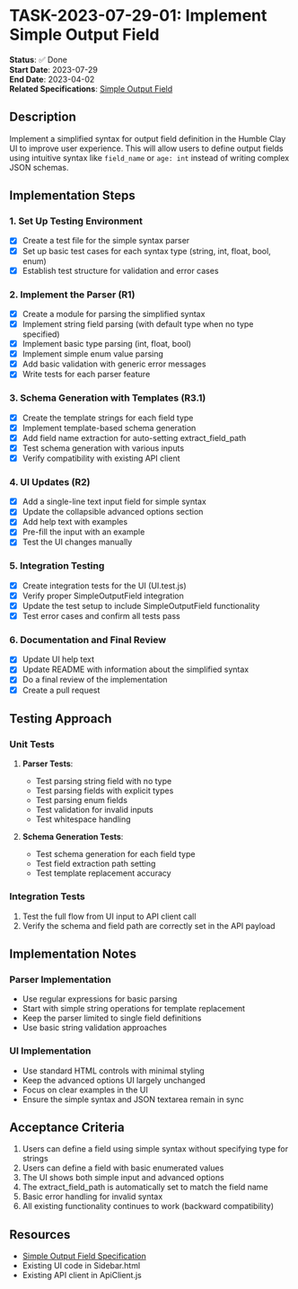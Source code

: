 # TASK-2023-07-29-01: Implement Simple Output Field

**Status**: ✅ Done  
**Start Date**: 2023-07-29  
**End Date**: 2023-04-02  
**Related Specifications**: [Simple Output Field](../specs/ui/simple_output_field.md)

## Description
Implement a simplified syntax for output field definition in the Humble Clay UI to improve user experience. This will allow users to define output fields using intuitive syntax like `field_name` or `age: int` instead of writing complex JSON schemas.

## Implementation Steps

### 1. Set Up Testing Environment
- [x] Create a test file for the simple syntax parser
- [x] Set up basic test cases for each syntax type (string, int, float, bool, enum)
- [x] Establish test structure for validation and error cases

### 2. Implement the Parser (R1)
- [x] Create a module for parsing the simplified syntax
- [x] Implement string field parsing (with default type when no type specified)
- [x] Implement basic type parsing (int, float, bool)
- [x] Implement simple enum value parsing
- [x] Add basic validation with generic error messages
- [x] Write tests for each parser feature

### 3. Schema Generation with Templates (R3.1)
- [x] Create the template strings for each field type
- [x] Implement template-based schema generation
- [x] Add field name extraction for auto-setting extract_field_path
- [x] Test schema generation with various inputs
- [x] Verify compatibility with existing API client

### 4. UI Updates (R2)
- [x] Add a single-line text input field for simple syntax
- [x] Update the collapsible advanced options section
- [x] Add help text with examples
- [x] Pre-fill the input with an example
- [x] Test the UI changes manually

### 5. Integration Testing
- [x] Create integration tests for the UI (UI.test.js)
- [x] Verify proper SimpleOutputField integration
- [x] Update the test setup to include SimpleOutputField functionality
- [x] Test error cases and confirm all tests pass

### 6. Documentation and Final Review
- [x] Update UI help text
- [x] Update README with information about the simplified syntax
- [x] Do a final review of the implementation
- [x] Create a pull request

## Testing Approach

### Unit Tests
1. **Parser Tests**:
   - Test parsing string field with no type
   - Test parsing fields with explicit types
   - Test parsing enum fields
   - Test validation for invalid inputs
   - Test whitespace handling

2. **Schema Generation Tests**:
   - Test schema generation for each field type
   - Test field extraction path setting
   - Test template replacement accuracy

### Integration Tests
1. Test the full flow from UI input to API client call
2. Verify the schema and field path are correctly set in the API payload

## Implementation Notes

### Parser Implementation
- Use regular expressions for basic parsing
- Start with simple string operations for template replacement
- Keep the parser limited to single field definitions
- Use basic string validation approaches

### UI Implementation
- Use standard HTML controls with minimal styling
- Keep the advanced options UI largely unchanged
- Focus on clear examples in the UI
- Ensure the simple syntax and JSON textarea remain in sync

## Acceptance Criteria
1. Users can define a field using simple syntax without specifying type for strings
2. Users can define a field with basic enumerated values
3. The UI shows both simple input and advanced options
4. The extract_field_path is automatically set to match the field name
5. Basic error handling for invalid syntax
6. All existing functionality continues to work (backward compatibility)

## Resources
- [Simple Output Field Specification](../specs/ui/simple_output_field.md)
- Existing UI code in Sidebar.html
- Existing API client in ApiClient.js 
